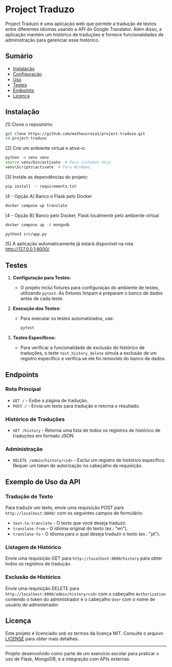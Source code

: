 # Project Traduzo

Project Traduzo é uma aplicação web que permite a tradução de textos entre diferentes idiomas usando a API do Google Translator. Além disso, a aplicação mantém um histórico de traduções e fornece funcionalidades de administração para gerenciar esse histórico.

## Sumário

- [Instalação](#instalação)
- [Configuração](#configuração)
- [Uso](#uso)
- [Testes](#testes)
- [Endpoints](#endpoints)
- [Licença](#licença)

## Instalação

[1] Clone o repositório:

```bash
git clone https://github.com/matheusrosa1/project-traduzo.git
cd project-traduzo
```

[2] Crie um ambiente virtual e ative-o:

```bash
python -m venv venv
source venv/bin/activate  # Para sistemas Unix
venv\Scripts\activate  # Para Windows
 ```

[3] Instale as dependências do projeto:

```bash
pip install -r requirements.txt
```

[4 - Opção A] Banco e Flask pelo Docker

```bash
docker compose up translate
```

[4 - Opção B] Banco pelo Docker, Flask localmente pelo ambiente virtual

```bash
docker compose up -d mongodb

python3 src/app.py
```

[5] A aplicação automaticamente já estará disponível na rota http://127.0.0.1:8000/


## Testes

1. **Configuração para Testes:**

    - O projeto inclui fixtures para configuração do ambiente de testes, utilizando `pytest`. As fixtures limpam e preparam o banco de dados antes de cada teste.

2. **Execução dos Testes:**

    - Para executar os testes automatizados, use:

      ```bash
      pytest
      ```

3. **Testes Específicos:**

    - Para verificar a funcionalidade de exclusão do histórico de traduções, o teste `test_history_delete` simula a exclusão de um registro específico e verifica se ele foi removido do banco de dados.

## Endpoints

### Rota Principal

- `GET /` - Exibe a página de tradução.
- `POST /` - Envia um texto para tradução e retorna o resultado.

### Histórico de Traduções

- `GET /history` - Retorna uma lista de todos os registros de histórico de traduções em formato JSON.

### Administração

- `DELETE /admin/history/<id>` - Exclui um registro de histórico específico. Requer um token de autorização no cabeçalho da requisição.

## Exemplo de Uso da API

### Tradução de Texto

Para traduzir um texto, envie uma requisição POST para `http://localhost:8000/` com os seguintes campos de formulário:

- `text-to-translate` - O texto que você deseja traduzir.
- `translate-from` - O idioma original do texto (ex.: "en").
- `translate-to` - O idioma para o qual deseja traduzir o texto (ex.: "pt").

### Listagem de Histórico

Envie uma requisição GET para `http://localhost:8000/history` para obter todos os registros de tradução.

### Exclusão de Histórico

Envie uma requisição DELETE para `http://localhost:8000/admin/history/<id>` com o cabeçalho `Authorization` contendo o token do administrador e o cabeçalho `User` com o nome de usuário do administrador.

## Licença

Este projeto é licenciado sob os termos da licença MIT. Consulte o arquivo [LICENSE](LICENSE) para obter mais detalhes.

---

Projeto desenvolvido como parte de um exercício escolar para praticar o uso de Flask, MongoDB, e a integração com APIs externas.
